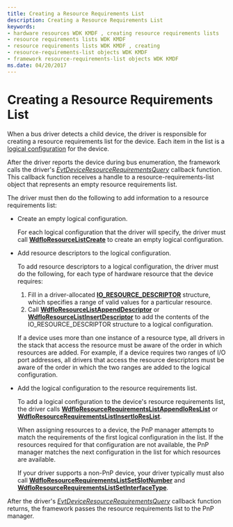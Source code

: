 ```yaml
---
title: Creating a Resource Requirements List
description: Creating a Resource Requirements List
keywords:
- hardware resources WDK KMDF , creating resource requirements lists
- resource requirements lists WDK KMDF
- resource requirements lists WDK KMDF , creating
- resource-requirements-list objects WDK KMDF
- framework resource-requirements-list objects WDK KMDF
ms.date: 04/20/2017
---
```


# Creating a Resource Requirements List


When a bus driver detects a child device, the driver is responsible for creating a resource requirements list for the device. Each item in the list is a [logical configuration](../kernel/hardware-resources.md#ddk-logical-configurations-kg) for the device.

After the driver reports the device during bus enumeration, the framework calls the driver's [*EvtDeviceResourceRequirementsQuery*](/windows-hardware/drivers/ddi/wdfpdo/nc-wdfpdo-evt_wdf_device_resource_requirements_query) callback function. This callback function receives a handle to a resource-requirements-list object that represents an empty resource requirements list.

The driver must then do the following to add information to a resource requirements list:

-   Create an empty logical configuration.

    For each logical configuration that the driver will specify, the driver must call [**WdfIoResourceListCreate**](/windows-hardware/drivers/ddi/wdfresource/nf-wdfresource-wdfioresourcelistcreate) to create an empty logical configuration.

-   Add resource descriptors to the logical configuration.

    To add resource descriptors to a logical configuration, the driver must do the following, for each type of hardware resource that the device requires:

    1.  Fill in a driver-allocated [**IO\_RESOURCE\_DESCRIPTOR**](/windows-hardware/drivers/ddi/wdm/ns-wdm-_io_resource_descriptor) structure, which specifies a range of valid values for a particular resource.
    2.  Call [**WdfIoResourceListAppendDescriptor**](/windows-hardware/drivers/ddi/wdfresource/nf-wdfresource-wdfioresourcelistappenddescriptor) or [**WdfIoResourceListInsertDescriptor**](/windows-hardware/drivers/ddi/wdfresource/nf-wdfresource-wdfioresourcelistinsertdescriptor) to add the contents of the IO\_RESOURCE\_DESCRIPTOR structure to a logical configuration.

    If a device uses more than one instance of a resource type, all drivers in the stack that access the resource must be aware of the order in which resources are added. For example, if a device requires two ranges of I/O port addresses, all drivers that access the resource descriptors must be aware of the order in which the two ranges are added to the logical configuration.

-   Add the logical configuration to the resource requirements list.

    To add a logical configuration to the device's resource requirements list, the driver calls [**WdfIoResourceRequirementsListAppendIoResList**](/windows-hardware/drivers/ddi/wdfresource/nf-wdfresource-wdfioresourcerequirementslistappendioreslist) or [**WdfIoResourceRequirementsListInsertIoResList**](/windows-hardware/drivers/ddi/wdfresource/nf-wdfresource-wdfioresourcerequirementslistinsertioreslist).

    When assigning resources to a device, the PnP manager attempts to match the requirements of the first logical configuration in the list. If the resources required for that configuration are not available, the PnP manager matches the next configuration in the list for which resources are available.

    If your driver supports a non-PnP device, your driver typically must also call [**WdfIoResourceRequirementsListSetSlotNumber**](/windows-hardware/drivers/ddi/wdfresource/nf-wdfresource-wdfioresourcerequirementslistsetslotnumber) and [**WdfIoResourceRequirementsListSetInterfaceType**](/windows-hardware/drivers/ddi/wdfresource/nf-wdfresource-wdfioresourcerequirementslistsetinterfacetype).

After the driver's [*EvtDeviceResourceRequirementsQuery*](/windows-hardware/drivers/ddi/wdfpdo/nc-wdfpdo-evt_wdf_device_resource_requirements_query) callback function returns, the framework passes the resource requirements list to the PnP manager.

 

